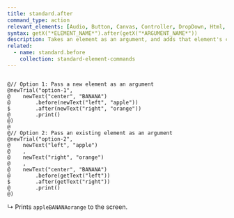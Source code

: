 ```yaml
---
title: standard.after
command_type: action
relevant_elements: [Audio, Button, Canvas, Controller, DropDown, Html, Image, MediaRecorder, Scale, Text, TextInput, Tooltip, Video, Youtube]
syntax: getX("*ELEMENT_NAME*").after(getX("*ARGUMENT_NAME*"))
description: Takes an element as an argument, and adds that element's content to the right of the element that the command is called on.
related:
  - name: standard.before
    collection: standard-element-commands
---
```


<pre><code class="language-diff-javascript diff-highlight">
@// Option 1: Pass a new element as an argument
@newTrial("option-1",
@    newText("center", "BANANA")
@        .before(newText("left", "apple"))
$        .after(newText("right", "orange"))
@        .print()
@)
@
@// Option 2: Pass an existing element as an argument
@newTrial("option-2",
@    newText("left", "apple")
@    ,
@    newText("right", "orange")
@    ,
@    newText("center", "BANANA")
@        .before(getText("left"))
$        .after(getText("right"))
@        .print()
@)
</code></pre>

↳ Prints `appleBANANAorange` to the screen.